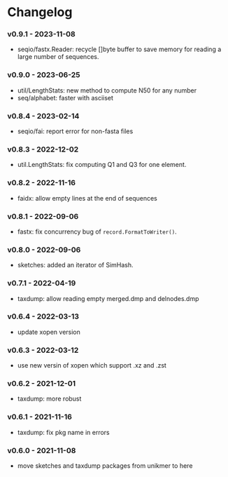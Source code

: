 # Changelog

### v0.9.1 - 2023-11-08

- seqio/fastx.Reader: recycle []byte buffer to save memory for reading a large number of sequences.

### v0.9.0 - 2023-06-25

- util/LengthStats: new method to compute N50 for any number
- seq/alphabet: faster with asciiset

### v0.8.4 - 2023-02-14

- seqio/fai: report error for non-fasta files

### v0.8.3 - 2022-12-02

- util.LengthStats: fix computing Q1 and Q3 for one element.

### v0.8.2 - 2022-11-16

- faidx: allow empty lines at the end of sequences

### v0.8.1 - 2022-09-06

- fastx: fix concurrency bug of `record.FormatToWriter()`.

### v0.8.0 - 2022-09-06

- sketches: added an iterator of SimHash.

### v0.7.1 - 2022-04-19

- taxdump: allow reading empty merged.dmp and delnodes.dmp

### v0.6.4 - 2022-03-13

- update xopen version

### v0.6.3 - 2022-03-12

- use new versin of xopen which support .xz and .zst

### v0.6.2 - 2021-12-01

- taxdump: more robust

### v0.6.1 - 2021-11-16

- taxdump: fix pkg name in errors

### v0.6.0 - 2021-11-08

- move sketches and taxdump packages from unikmer to here
